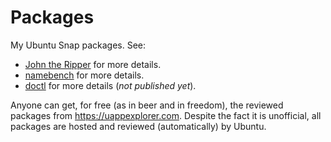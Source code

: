Packages
=============

My Ubuntu Snap packages. See:

- [John the Ripper](https://github.com/magnumripper/JohnTheRipper) for more details.
- [namebench](https://code.google.com/archive/p/namebench) for more details.
- [doctl](https://github.com/digitalocean/doctl) for more details (*not published yet*).

Anyone can get, for free (as in beer and in freedom), the reviewed packages from https://uappexplorer.com. Despite the fact it is unofficial, all packages are hosted and reviewed (automatically) by Ubuntu.
